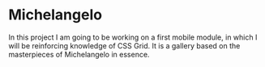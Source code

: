 # Michelangelo
In this project I am going to be working on a first mobile module, in which I will be reinforcing knowledge of CSS Grid. It is a gallery based on the masterpieces of Michelangelo in essence.
